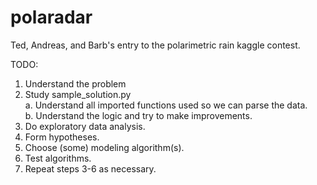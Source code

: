 # polaradar
Ted, Andreas, and Barb's entry to the polarimetric rain kaggle contest.

TODO:  
1. Understand the problem  
2. Study sample_solution.py  
  a. Understand all imported functions used so we can parse the data.  
  b. Understand the logic and try to make improvements.  
3. Do exploratory data analysis.  
4. Form hypotheses.  
5. Choose (some) modeling algorithm(s).  
6. Test algorithms.  
7. Repeat steps 3-6 as necessary.
